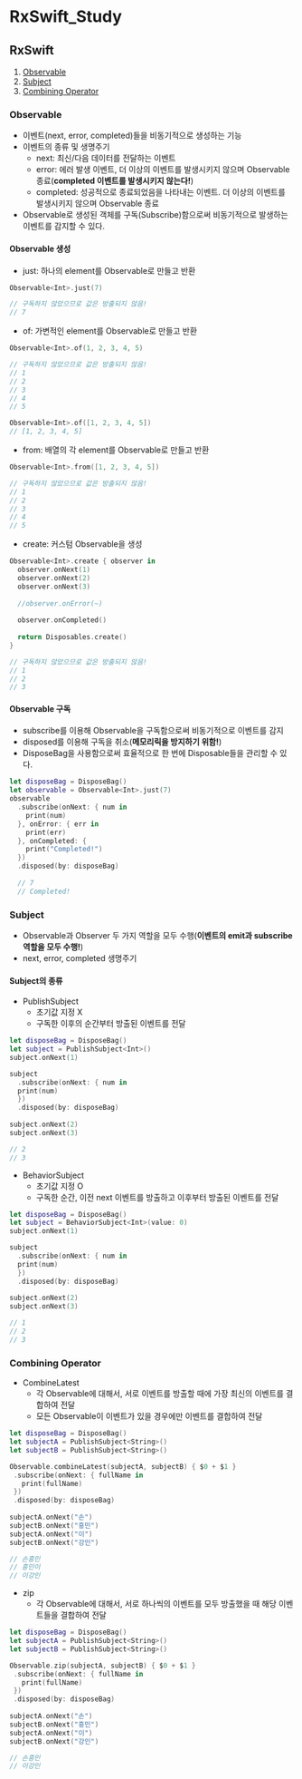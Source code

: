 # RxSwift_Study

## RxSwift
1. [Observable](#observable)
2. [Subject](#subject)
3. [Combining Operator](#combining-operator)

### Observable
- 이벤트(next, error, completed)들을 비동기적으로 생성하는 기능
- 이벤트의 종류 및 생명주기
  - next: 최신/다음 데이터를 전달하는 이벤트
  - error: 에러 발생 이벤트, 더 이상의 이벤트를 발생시키지 않으며 Observable 종료(**completed 이벤트를 발생시키지 않는다!**)
  - completed: 성공적으로 종료되었음을 나타내는 이벤트. 더 이상의 이벤트를 발생시키지 않으며 Observable 종료
- Observable로 생성된 객체를 구독(Subscribe)함으로써 비동기적으로 발생하는 이벤트를 감지할 수 있다.

#### Observable 생성
- just: 하나의 element를 Observable로 만들고 반환
```swift
Observable<Int>.just(7)

// 구독하지 않았으므로 값은 방출되지 않음!
// 7
```
- of: 가변적인 element를 Observable로 만들고 반환
```swift
Observable<Int>.of(1, 2, 3, 4, 5)

// 구독하지 않았으므로 값은 방출되지 않음!
// 1
// 2
// 3
// 4
// 5

Observable<Int>.of([1, 2, 3, 4, 5])
// [1, 2, 3, 4, 5]
```
- from: 배열의 각 element를 Observable로 만들고 반환
```swift
Observable<Int>.from([1, 2, 3, 4, 5])

// 구독하지 않았으므로 값은 방출되지 않음!
// 1
// 2
// 3
// 4
// 5
```
- create: 커스텀 Observable을 생성
```swift
Observable<Int>.create { observer in
  observer.onNext(1)
  observer.onNext(2)
  observer.onNext(3)
  
  //observer.onError(~)
  
  observer.onCompleted()
  
  return Disposables.create()
}

// 구독하지 않았으므로 값은 방출되지 않음!
// 1
// 2
// 3
```

#### Observable 구독
- subscribe를 이용해 Observable을 구독함으로써 비동기적으로 이벤트를 감지
- disposed를 이용해 구독을 취소(**메모리릭을 방지하기 위함!**)
- DisposeBag을 사용함으로써 효율적으로 한 번에 Disposable들을 관리할 수 있다.
```swift
let disposeBag = DisposeBag()
let observable = Observable<Int>.just(7)
observable
  .subscribe(onNext: { num in
    print(num)
  }, onError: { err in
    print(err)
  }, onCompleted: {
    print("Completed!")
  })
  .disposed(by: disposeBag)
  
  // 7
  // Completed!
```
### Subject
- Observable과 Observer 두 가지 역할을 모두 수행(**이벤트의 emit과 subscribe 역할을 모두 수행!**)
- next, error, completed 생명주기

#### Subject의 종류
- PublishSubject
  - 초기값 지정 X
  - 구독한 이후의 순간부터 방출된 이벤트를 전달
```swift
let disposeBag = DisposeBag()
let subject = PublishSubject<Int>()
subject.onNext(1)

subject
  .subscribe(onNext: { num in
  print(num)
  })
  .disposed(by: disposeBag)
  
subject.onNext(2)
subject.onNext(3)

// 2
// 3
```
- BehaviorSubject
  - 초기값 지정 O
  - 구독한 순간, 이전 next 이벤트를 방출하고 이후부터 방출된 이벤트를 전달
```swift
let disposeBag = DisposeBag()
let subject = BehaviorSubject<Int>(value: 0)
subject.onNext(1)

subject
  .subscribe(onNext: { num in
  print(num)
  })
  .disposed(by: disposeBag)
  
subject.onNext(2)
subject.onNext(3)

// 1
// 2
// 3
```

### Combining Operator
- CombineLatest
  - 각 Observable에 대해서, 서로 이벤트를 방출할 때에 가장 최신의 이벤트를 결합하여 전달
  - 모든 Observable이 이벤트가 있을 경우에만 이벤트를 결합하여 전달
 ```swift
let disposeBag = DisposeBag()
let subjectA = PublishSubject<String>()
let subjectB = PublishSubject<String>()

Observable.combineLatest(subjectA, subjectB) { $0 + $1 }
  .subscribe(onNext: { fullName in
    print(fullName)
  })
  .disposed(by: disposeBag)
  
subjectA.onNext("손")
subjectB.onNext("흥민")
subjectA.onNext("이")
subjectB.onNext("강인")

// 손흥민
// 흥민이
// 이강인
```
- zip
  - 각 Observable에 대해서, 서로 하나씩의 이벤트를 모두 방출했을 때 해당 이벤트들을 결합하여 전달
 ```swift
let disposeBag = DisposeBag()
let subjectA = PublishSubject<String>()
let subjectB = PublishSubject<String>()

Observable.zip(subjectA, subjectB) { $0 + $1 }
  .subscribe(onNext: { fullName in
    print(fullName)
  })
  .disposed(by: disposeBag)
  
subjectA.onNext("손")
subjectB.onNext("흥민")
subjectA.onNext("이")
subjectB.onNext("강인")

// 손흥민
// 이강인
```
